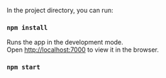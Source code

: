 

In the project directory, you can run:
### `npm install`

Runs the app in the development mode.<br>
Open [http://localhost:7000](http://localhost:7000) to view it in the browser.

### `npm start`

